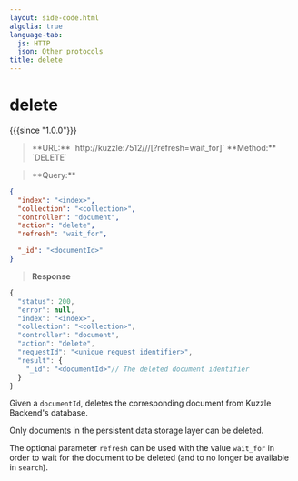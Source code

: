 ```yaml
---
layout: side-code.html
algolia: true
language-tab:
  js: HTTP
  json: Other protocols
title: delete
---
```


# delete

{{{since "1.0.0"}}}

<blockquote class="js">
<p>
**URL:** `http://kuzzle:7512/<index>/<collection>/<documentId>[?refresh=wait_for]`  
**Method:** `DELETE`
</p>
</blockquote>

<blockquote class="json">
<p>
**Query:**
</p>
</blockquote>


```json
{
  "index": "<index>",
  "collection": "<collection>",
  "controller": "document",
  "action": "delete",
  "refresh": "wait_for",

  "_id": "<documentId>"
}
```

>**Response**

```javascript
{
  "status": 200,
  "error": null,
  "index": "<index>",
  "collection": "<collection>",
  "controller": "document",
  "action": "delete",
  "requestId": "<unique request identifier>",
  "result": {
    "_id": "<documentId>"// The deleted document identifier
  }
}
```

Given a `documentId`, deletes the corresponding document from Kuzzle Backend's database.

Only documents in the persistent data storage layer can be deleted.

The optional parameter `refresh` can be used
with the value `wait_for` in order to wait for the document to be deleted (and to no longer be available in `search`).
